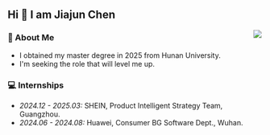 ## Hi 👋 I am Jiajun Chen

<img align="right" src="https://github-readme-stats.vercel.app/api/top-langs/?username=JiajunChern&layout=compact&langs_count=10" /> 

### 🌱 About Me


- I obtained my master degree in 2025 from Hunan University. 
- I'm seeking the role that will level me up.



### 💻 Internships

- *2024.12 - 2025.03:* SHEIN, Product Intelligent Strategy Team, Guangzhou.
- *2024.06 - 2024.08:* Huawei, Consumer BG Software Dept., Wuhan.


<!--
**JiajunChern/JiajunChern** is a ✨ _special_ ✨ repository because its `README.md` (this file) appears on your GitHub profile.

Here are some ideas to get you started:

- 🔭 I’m currently working on ...
- 🌱 I’m currently learning ...
- 👯 I’m looking to collaborate on ...
- 🤔 I’m looking for help with ...
- 💬 Ask me about ...
- 📫 How to reach me: ...
- 😄 Pronouns: ...
- ⚡ Fun fact: ...
-->
